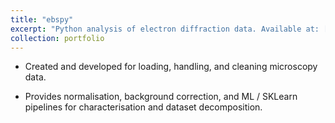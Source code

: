 ```yaml
---
title: "ebspy"
excerpt: "Python analysis of electron diffraction data. Available at: [https://github.com/tmcaul/ebspy"](https://github.com/tmcaul/ebspy")
collection: portfolio
---
```


- Created and developed for loading, handling, and cleaning microscopy data.

- Provides normalisation, background correction, and ML / SKLearn pipelines for characterisation and dataset decomposition.
